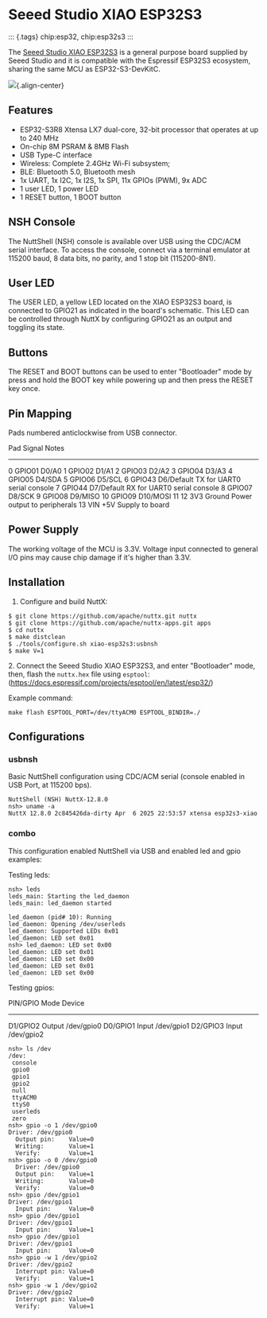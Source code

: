 Seeed Studio XIAO ESP32S3
=========================

::: {.tags}
chip:esp32, chip:esp32s3
:::

The [Seeed Studio XIAO
ESP32S3](https://wiki.seeedstudio.com/xiao_esp32s3_getting_started/) is
a general purpose board supplied by Seeed Studio and it is compatible
with the Espressif ESP32S3 ecosystem, sharing the same MCU as
ESP32-S3-DevKitC.

![](xiao-esp32s3.jpg){.align-center}

Features
--------

-   ESP32-S3R8 Xtensa LX7 dual-core, 32-bit processor that operates at
    up to 240 MHz
-   On-chip 8M PSRAM & 8MB Flash
-   USB Type-C interface
-   Wireless: Complete 2.4GHz Wi-Fi subsystem;
-   BLE: Bluetooth 5.0, Bluetooth mesh
-   1x UART, 1x I2C, 1x I2S, 1x SPI, 11x GPIOs (PWM), 9x ADC
-   1 user LED, 1 power LED
-   1 RESET button, 1 BOOT button

NSH Console
-----------

The NuttShell (NSH) console is available over USB using the CDC/ACM
serial interface. To access the console, connect via a terminal emulator
at 115200 baud, 8 data bits, no parity, and 1 stop bit (115200-8N1).

User LED
--------

The USER LED, a yellow LED located on the XIAO ESP32S3 board, is
connected to GPIO21 as indicated in the board\'s schematic. This LED can
be controlled through NuttX by configuring GPIO21 as an output and
toggling its state.

Buttons
-------

The RESET and BOOT buttons can be used to enter \"Bootloader\" mode by
press and hold the BOOT key while powering up and then press the RESET
key once.

Pin Mapping
-----------

Pads numbered anticlockwise from USB connector.

  Pad     Signal       Notes
  ------- ------------ ----------------------------------------
  0       GPIO01       D0/A0
  1       GPIO02       D1/A1
  2       GPIO03       D2/A2
  3       GPIO04       D3/A3
  4       GPIO05       D4/SDA
  5       GPIO06       D5/SCL
  6       GPIO43       D6/Default TX for UART0 serial console
  7       GPIO44       D7/Default RX for UART0 serial console
  8       GPIO07       D8/SCK
  9       GPIO08       D9/MISO
  10      GPIO09       D10/MOSI
  11 12   3V3 Ground   Power output to peripherals
  13      VIN          +5V Supply to board

Power Supply
------------

The working voltage of the MCU is 3.3V. Voltage input connected to
general I/O pins may cause chip damage if it's higher than 3.3V.

Installation
------------

1.  Configure and build NuttX:

``` {.console}
$ git clone https://github.com/apache/nuttx.git nuttx
$ git clone https://github.com/apache/nuttx-apps.git apps
$ cd nuttx
$ make distclean
$ ./tools/configure.sh xiao-esp32s3:usbnsh
$ make V=1
```

2\. Connect the Seeed Studio XIAO ESP32S3, and enter \"Bootloader\"
mode, then, flash the `nuttx.hex` file using `esptool`:
(<https://docs.espressif.com/projects/esptool/en/latest/esp32/>)

Example command:

``` {.bash}
make flash ESPTOOL_PORT=/dev/ttyACM0 ESPTOOL_BINDIR=./
```

Configurations
--------------

### usbnsh

Basic NuttShell configuration using CDC/ACM serial (console enabled in
USB Port, at 115200 bps).

``` {.console}
NuttShell (NSH) NuttX-12.8.0
nsh> uname -a
NuttX 12.8.0 2c845426da-dirty Apr  6 2025 22:53:57 xtensa esp32s3-xiao
```

### combo

This configuration enabled NuttShell via USB and enabled led and gpio
examples:

Testing leds:

``` {.console}
nsh> leds
leds_main: Starting the led_daemon
leds_main: led_daemon started

led_daemon (pid# 10): Running
led_daemon: Opening /dev/userleds
led_daemon: Supported LEDs 0x01
led_daemon: LED set 0x01
nsh> led_daemon: LED set 0x00
led_daemon: LED set 0x01
led_daemon: LED set 0x00
led_daemon: LED set 0x01
led_daemon: LED set 0x00
```

Testing gpios:

  PIN/GPIO   Mode     Device
  ---------- -------- ------------
  D1/GPIO2   Output   /dev/gpio0
  D0/GPIO1   Input    /dev/gpio1
  D2/GPIO3   Input    /dev/gpio2

``` {.console}
nsh> ls /dev
/dev:
 console
 gpio0
 gpio1
 gpio2
 null
 ttyACM0
 ttyS0
 userleds
 zero
nsh> gpio -o 1 /dev/gpio0
Driver: /dev/gpio0
  Output pin:    Value=0
  Writing:       Value=1
  Verify:        Value=1
nsh> gpio -o 0 /dev/gpio0
  Driver: /dev/gpio0
  Output pin:    Value=1
  Writing:       Value=0
  Verify:        Value=0
nsh> gpio /dev/gpio1
Driver: /dev/gpio1
  Input pin:     Value=0
nsh> gpio /dev/gpio1
Driver: /dev/gpio1
  Input pin:     Value=1
nsh> gpio /dev/gpio1
Driver: /dev/gpio1
  Input pin:     Value=0
nsh> gpio -w 1 /dev/gpio2
Driver: /dev/gpio2
  Interrupt pin: Value=0
  Verify:        Value=1
nsh> gpio -w 1 /dev/gpio2
Driver: /dev/gpio2
  Interrupt pin: Value=0
  Verify:        Value=1
```
